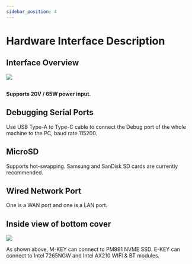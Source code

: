 ```yaml
---
sidebar_position: 4
---
```


# Hardware Interface Description

<!-- The following interfaces are deleted if they are not present, and added if there are interfaces that are not listed. -->

## Interface Overview

![](/img/bm168m/radxa_fogwise_bm168m.webp)

## 

**Supports 20V / 65W power input.**

## Debugging Serial Ports

Use USB Type-A to Type-C cable to connect the Debug port of the whole machine to the PC, baud rate 115200.

## MicroSD

Supports hot-swapping. Samsung and SanDisk SD cards are currently recommended.

## Wired Network Port

One is a WAN port and one is a LAN port.

## Inside view of bottom cover

![](/img/bm168m/mark_fogwise_bm168m_02.webp)

As shown above, M-KEY can connect to PM991 NVME SSD. E-KEY can connect to Intel 7265NGW and Intel AX210 WIFI & BT modules.
